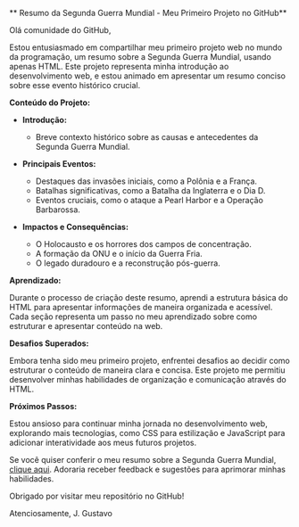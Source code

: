 ** Resumo da Segunda Guerra Mundial - Meu Primeiro Projeto no GitHub**

Olá comunidade do GitHub,

Estou entusiasmado em compartilhar meu primeiro projeto web no mundo da programação, um resumo sobre a Segunda Guerra Mundial, usando apenas HTML. Este projeto representa minha introdução ao desenvolvimento web, e estou animado em apresentar um resumo conciso sobre esse evento histórico crucial.

**Conteúdo do Projeto:**

- **Introdução:**
  - Breve contexto histórico sobre as causas e antecedentes da Segunda Guerra Mundial.

- **Principais Eventos:**
  - Destaques das invasões iniciais, como a Polônia e a França.
  - Batalhas significativas, como a Batalha da Inglaterra e o Dia D.
  - Eventos cruciais, como o ataque a Pearl Harbor e a Operação Barbarossa.

- **Impactos e Consequências:**
  - O Holocausto e os horrores dos campos de concentração.
  - A formação da ONU e o início da Guerra Fria.
  - O legado duradouro e a reconstrução pós-guerra.

**Aprendizado:**

Durante o processo de criação deste resumo, aprendi a estrutura básica do HTML para apresentar informações de maneira organizada e acessível. Cada seção representa um passo no meu aprendizado sobre como estruturar e apresentar conteúdo na web.

**Desafios Superados:**

Embora tenha sido meu primeiro projeto, enfrentei desafios ao decidir como estruturar o conteúdo de maneira clara e concisa. Este projeto me permitiu desenvolver minhas habilidades de organização e comunicação através do HTML.

**Próximos Passos:**

Estou ansioso para continuar minha jornada no desenvolvimento web, explorando mais tecnologias, como CSS para estilização e JavaScript para adicionar interatividade aos meus futuros projetos.

Se você quiser conferir o meu resumo sobre a Segunda Guerra Mundial, [clique aqui](seu-link-aqui). Adoraria receber feedback e sugestões para aprimorar minhas habilidades.

Obrigado por visitar meu repositório no GitHub!

Atenciosamente,
J. Gustavo
